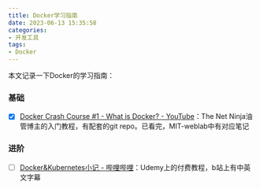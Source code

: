 ```yaml
---
title: Docker学习指南
date: 2023-06-13 15:35:58
categories:
- 开发工具
tags:
- Docker
---
```

本文记录一下Docker的学习指南：
<!--more-->

### 基础
- [x] [Docker Crash Course #1 - What is Docker? - YouTube](https://www.youtube.com/watch?v=31ieHmcTUOk&list=PL4cUxeGkcC9hxjeEtdHFNYMtCpjNBm3h7&index=2&ab_channel=TheNetNinja)：The Net Ninja油管博主的入门教程，有配套的git repo。已看完，MIT-weblab中有对应笔记

### 进阶
- [ ] [Docker&Kubernetes小记 - 哔哩哔哩](https://www.bilibili.com/read/cv21266100)：Udemy上的付费教程，b站上有中英文字幕
